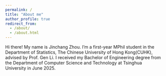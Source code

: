 ```yaml
---
permalink: /
title: "About me"
author_profile: true
redirect_from: 
  - /about/
  - /about.html
---
```


Hi there! My name is Jinchang Zhou. I’m a first-year MPhil student in the Department of Statistics, The Chinese University of Hong Kong(CUHK), advised by Prof. Gen Li. I received my Bachelor of Engineering degree from the Department of Computer Science and Technology at Tsinghua University in June 2025. 

<!-- My research interests primarily lie in the field of generative models, with a particular focus on large language models. -->